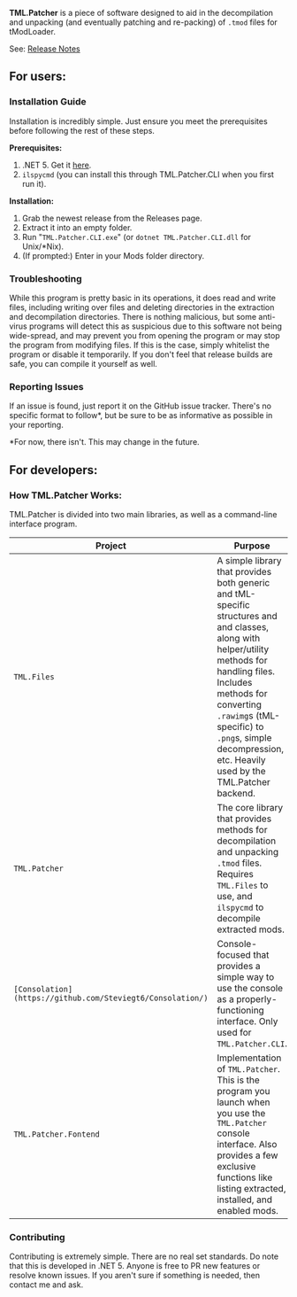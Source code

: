 **TML.Patcher** is a piece of software designed to aid in the decompilation and unpacking (and eventually patching and re-packing) of `.tmod` files for tModLoader.

See: [Release Notes](RELEASENOTES.md)

## For users:
### Installation Guide
Installation is incredibly simple. Just ensure you meet the prerequisites before following the rest of these steps.

**Prerequisites:**
1. .NET 5. Get it [here](https://dotnet.microsoft.com/download/dotnet/5.0).
2. `ilspycmd` (you can install this through TML.Patcher.CLI when you first run it).

**Installation:**
1. Grab the newest release from the Releases page.
2. Extract it into an empty folder.
3. Run "`TML.Patcher.CLI.exe`" (or `dotnet TML.Patcher.CLI.dll` for Unix/*Nix).
4. (If prompted:) Enter in your Mods folder directory.

### Troubleshooting
While this program is pretty basic in its operations, it does read and write files, including writing over files and deleting directories in the extraction and decompilation directories. 
There is nothing malicious, but some anti-virus programs will detect this as suspicious due to this software not being wide-spread, and may prevent you from opening the program or may stop the program from modifying files.
If this is the case, simply whitelist the program or disable it temporarily. If you don't feel that release builds are safe, you can compile it yourself as well.

### Reporting Issues
If an issue is found, just report it on the GitHub issue tracker. There's no specific format to follow*, but be sure to be as informative as possible in your reporting.

*For now, there isn't. This may change in the future.

## For developers:
### How TML.Patcher Works:
TML.Patcher is divided into two main libraries, as well as a command-line interface program.

Project | Purpose
------- | -------
`TML.Files` | A simple library that provides both generic and tML-specific structures and and classes, along with helper/utility methods for handling files. Includes methods for converting `.rawimg`s (tML-specific) to `.png`s, simple decompression, etc. Heavily used by the TML.Patcher backend.
`TML.Patcher` | The core library that provides methods for decompilation and unpacking `.tmod` files. Requires `TML.Files` to use, and `ilspycmd` to decompile extracted mods.
`[Consolation](https://github.com/Steviegt6/Consolation/)` | Console-focused that provides a simple way to use the console as a properly-functioning interface. Only used for `TML.Patcher.CLI`.
`TML.Patcher.Fontend` | Implementation of `TML.Patcher`. This is the program you launch when you use the `TML.Patcher` console interface. Also provides a few exclusive functions like listing extracted, installed, and enabled mods.

### Contributing
Contributing is extremely simple. There are no real set standards. Do note that this is developed in .NET 5. Anyone is free to PR new features or resolve known issues. If you aren't sure if something is needed, then contact me and ask.
